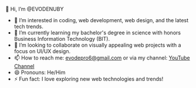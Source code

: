 👋 Hi, I’m @EVODENUBY  
- 👀 I’m interested in coding, web development, web design, and the latest tech trends.  
- 🌱 I’m currently learning my bachelor's degree in science with honors Business Information Technology (BIT).  
- 💞️ I’m looking to collaborate on visually appealing web projects with a focus on UI/UX design.  
- 📫 How to reach me: evodepro6@gmail.com or via my channel: [YouTube Channel](http://www.youtube.com/@EVODENUBY)  
- 😄 Pronouns: He/Him  
- ⚡ Fun fact: I love exploring new web technologies and trends!



<!---
EVODENUBY/EVODENUBY is a ✨ special ✨ repository because its `README.md` (this file) appears on your GitHub profile.
You can click the Preview link to take a look at your changes.
--->
